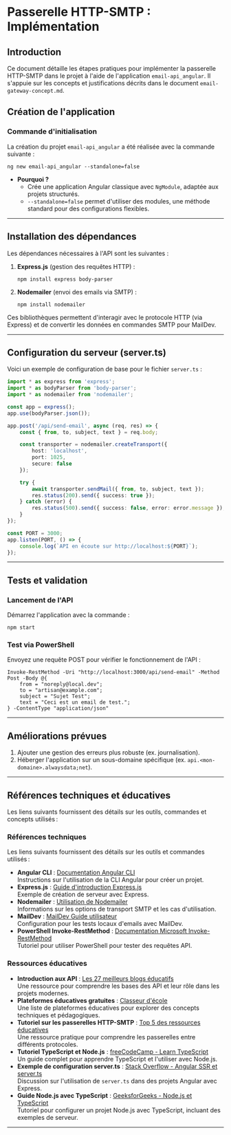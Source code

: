 # Passerelle HTTP-SMTP : Implémentation

## Introduction

Ce document détaille les étapes pratiques pour implémenter la passerelle HTTP-SMTP dans le projet à l'aide de l'application `email-api_angular`. Il s'appuie sur les concepts et justifications décrits dans le document `email-gateway-concept.md`.

## Création de l'application

### Commande d'initialisation

La création du projet `email-api_angular` a été réalisée avec la commande suivante :

```pwsh
ng new email-api_angular --standalone=false
```

- **Pourquoi ?**
  - Crée une application Angular classique avec `NgModule`, adaptée aux projets structurés.
  - `--standalone=false` permet d'utiliser des modules, une méthode standard pour des configurations flexibles.

---

## Installation des dépendances

Les dépendances nécessaires à l'API sont les suivantes :

1. **Express.js** (gestion des requêtes HTTP) :

   ```pwsh
   npm install express body-parser
   ```

2. **Nodemailer** (envoi des emails via SMTP) :

   ```pwsh
   npm install nodemailer
   ```

Ces bibliothèques permettent d'interagir avec le protocole HTTP (via Express) et de convertir les données en commandes SMTP pour MailDev.

---

## Configuration du serveur (server.ts)

Voici un exemple de configuration de base pour le fichier `server.ts` :

```typescript
import * as express from 'express';
import * as bodyParser from 'body-parser';
import * as nodemailer from 'nodemailer';

const app = express();
app.use(bodyParser.json());

app.post('/api/send-email', async (req, res) => {
    const { from, to, subject, text } = req.body;

    const transporter = nodemailer.createTransport({
        host: 'localhost',
        port: 1025,
        secure: false
    });

    try {
        await transporter.sendMail({ from, to, subject, text });
        res.status(200).send({ success: true });
    } catch (error) {
        res.status(500).send({ success: false, error: error.message });
    }
});

const PORT = 3000;
app.listen(PORT, () => {
    console.log(`API en écoute sur http://localhost:${PORT}`);
});
```

---

## Tests et validation

### Lancement de l'API

Démarrez l'application avec la commande :

```pwsh
npm start
```

### Test via PowerShell

Envoyez une requête POST pour vérifier le fonctionnement de l'API :

```pwsh
Invoke-RestMethod -Uri "http://localhost:3000/api/send-email" -Method Post -Body @{
    from = "noreply@local.dev";
    to = "artisan@example.com";
    subject = "Sujet Test";
    text = "Ceci est un email de test.";
} -ContentType "application/json"
```

---

## Améliorations prévues

1. Ajouter une gestion des erreurs plus robuste (ex. journalisation).
2. Héberger l'application sur un sous-domaine spécifique (ex. `api.<mon-domaine>.alwaysdata;net`).

---

## Références techniques et éducatives

Les liens suivants fournissent des détails sur les outils, commandes et concepts utilisés :

### Références techniques

Les liens suivants fournissent des détails sur les outils et commandes utilisés :

- **Angular CLI** : [Documentation Angular CLI](https://angular.io/cli)  
  Instructions sur l'utilisation de la CLI Angular pour créer un projet.
- **Express.js** : [Guide d'introduction Express.js](https://expressjs.com/en/starter/hello-world.html)  
  Exemple de création de serveur avec Express.
- **Nodemailer** : [Utilisation de Nodemailer](https://nodemailer.com/about/)  
  Informations sur les options de transport SMTP et les cas d'utilisation.
- **MailDev** : [MailDev Guide utilisateur](https://maildev.github.io/)  
  Configuration pour les tests locaux d'emails avec MailDev.
- **PowerShell Invoke-RestMethod** : [Documentation Microsoft Invoke-RestMethod](https://learn.microsoft.com/en-us/powershell/module/microsoft.powershell.utility/invoke-restmethod)  
  Tutoriel pour utiliser PowerShell pour tester des requêtes API.

### Ressources éducatives

- **Introduction aux API** : [Les 27 meilleurs blogs éducatifs](https://performance-tpe.fr/les-27-meilleurs-blogs-et-sites-web-deducation-que-vous-devez-connaitre/)  
  Une ressource pour comprendre les bases des API et leur rôle dans les projets modernes.
- **Plateformes éducatives gratuites** : [Classeur d'école](https://classeurdecole.fr/meilleures-plateformes-ressources-educatives-gratuites/)  
  Une liste de plateformes éducatives pour explorer des concepts techniques et pédagogiques.
- **Tutoriel sur les passerelles HTTP-SMTP** : [Top 5 des ressources éducatives](https://info-etudes.fr/actualites-educatives/5-sites-incontournables-pour-des-ressources-educatives-de-qualite/)  
  Une ressource pratique pour comprendre les passerelles entre différents protocoles.
- **Tutoriel TypeScript et Node.js** : [freeCodeCamp - Learn TypeScript](https://www.freecodecamp.org/news/learn-typescript-beginners-guide/)  
  Un guide complet pour apprendre TypeScript et l'utiliser avec Node.js.
- **Exemple de configuration server.ts** : [Stack Overflow - Angular SSR et server.ts](https://stackoverflow.com/questions/79440224/angular-ssr-file-server-ts-and-file-main-server-ts)  
  Discussion sur l'utilisation de `server.ts` dans des projets Angular avec Express.
- **Guide Node.js avec TypeScript** : [GeeksforGeeks - Node.js et TypeScript](https://www.digitalocean.com/community/tutorials/setting-up-a-node-project-with-typescript)  
  Tutoriel pour configurer un projet Node.js avec TypeScript, incluant des exemples de serveur.

---
